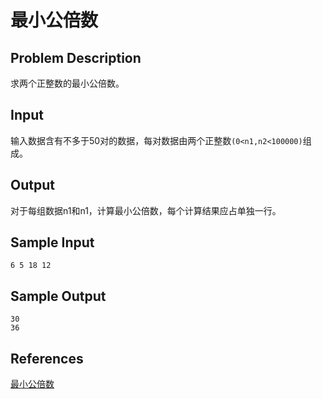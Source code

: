 # 最小公倍数

## Problem Description

求两个正整数的最小公倍数。

## Input

输入数据含有不多于50对的数据，每对数据由两个正整数`(0<n1,n2<100000)`组成。

## Output

对于每组数据n1和n1，计算最小公倍数，每个计算结果应占单独一行。

## Sample Input

```
6 5 18 12
```

## Sample Output

```
30
36
```

## References

[最小公倍数](http://cpp.zjut.edu.cn/ShowProblem.aspx?ShowID=1178)
